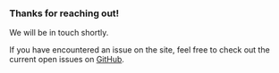 ### Thanks for reaching out!

We will be in touch shortly. 

If you have encountered an issue on the site, feel free to check out the current open issues on [GitHub](https://github.com/ah100101/BlockScoped/issues).
